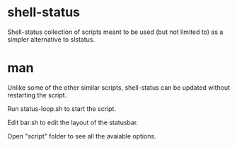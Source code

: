 # shell-status
Shell-status collection of scripts meant to be used (but not limited to) as a simpler alternative to slstatus. 

# man
Unlike some of the other similar scripts, shell-status can be updated without restarting the script. 

Run status-loop.sh to start the script. 

Edit bar.sh to edit the layout of the statusbar. 

Open "script" folder to see all the avaiable options.
